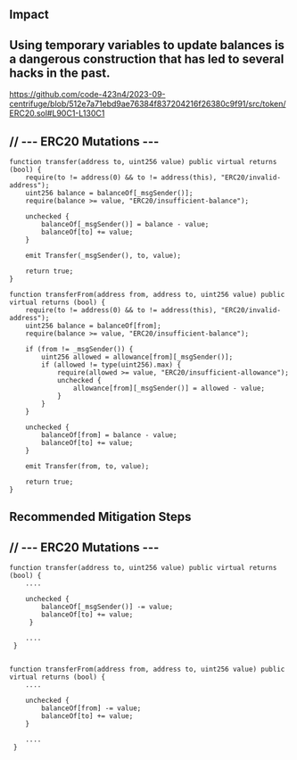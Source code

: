 ## Impact
Using temporary variables to update balances is a dangerous construction that has led to several hacks in the past.
---
https://github.com/code-423n4/2023-09-centrifuge/blob/512e7a71ebd9ae76384f837204216f26380c9f91/src/token/ERC20.sol#L90C1-L130C1
 
// --- ERC20 Mutations ---
---
    function transfer(address to, uint256 value) public virtual returns (bool) {
        require(to != address(0) && to != address(this), "ERC20/invalid-address");
        uint256 balance = balanceOf[_msgSender()];
        require(balance >= value, "ERC20/insufficient-balance");

        unchecked {
            balanceOf[_msgSender()] = balance - value;
            balanceOf[to] += value;
        }

        emit Transfer(_msgSender(), to, value);

        return true;
    }

    function transferFrom(address from, address to, uint256 value) public virtual returns (bool) {
        require(to != address(0) && to != address(this), "ERC20/invalid-address");
        uint256 balance = balanceOf[from];
        require(balance >= value, "ERC20/insufficient-balance");

        if (from != _msgSender()) {
            uint256 allowed = allowance[from][_msgSender()];
            if (allowed != type(uint256).max) {
                require(allowed >= value, "ERC20/insufficient-allowance");
                unchecked {
                    allowance[from][_msgSender()] = allowed - value;
                }
            }
        }

        unchecked {
            balanceOf[from] = balance - value;
            balanceOf[to] += value;
        }

        emit Transfer(from, to, value);

        return true;
    }

## Recommended Mitigation Steps

// --- ERC20 Mutations ---
---
    function transfer(address to, uint256 value) public virtual returns (bool) {
        ....
        
        unchecked {
            balanceOf[_msgSender()] -= value;
            balanceOf[to] += value;
         }
    
        ....
     }


    function transferFrom(address from, address to, uint256 value) public virtual returns (bool) {
        ....

        unchecked {        
            balanceOf[from] -= value;
            balanceOf[to] += value;
        }
    
        ....
     }